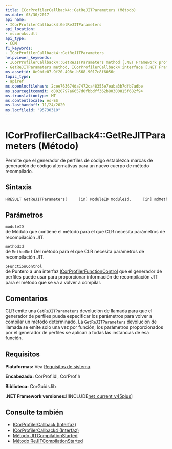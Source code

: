 ```yaml
---
title: ICorProfilerCallback4::GetReJITParameters (Método)
ms.date: 03/30/2017
api_name:
- ICorProfilerCallback4.GetReJITParameters
api_location:
- mscorwks.dll
api_type:
- COM
f1_keywords:
- ICorProfilerCallback4::GetReJITParameters
helpviewer_keywords:
- ICorProfilerCallback4::GetReJITParameters method [.NET Framework profiling]
- GetReJITParameters method, ICorProfilerCallback4 interface [.NET Framework profiling]
ms.assetid: 0e9bfe07-9f20-498c-b568-9017c8f6056c
topic_type:
- apiref
ms.openlocfilehash: 2cee763674da7472ca48355e7eaba3b7dfb7adbe
ms.sourcegitcommit: d8020797a6657d0fbbdff362b80300815f682f94
ms.translationtype: MT
ms.contentlocale: es-ES
ms.lasthandoff: 11/24/2020
ms.locfileid: "95730310"
---
```

# <a name="icorprofilercallback4getrejitparameters-method"></a>ICorProfilerCallback4::GetReJITParameters (Método)

Permite que el generador de perfiles de código establezca marcas de generación de código alternativas para un nuevo cuerpo de método recompilado.  
  
## <a name="syntax"></a>Sintaxis  
  
```cpp  
HRESULT GetReJITParameters(     [in] ModuleID moduleId,     [in] mdMethodDef methodId,     [in] ICorProfilerFunctionControl *pFunctionControl);  
```  
  
## <a name="parameters"></a>Parámetros  

 `moduleID`  
 de Módulo que contiene el método para el que CLR necesita parámetros de recompilación JIT.  
  
 `methodId`  
 de `MethodDef` Del método para el que CLR necesita parámetros de recompilación JIT.  
  
 `pFunctionControl`  
 de Puntero a una interfaz [ICorProfilerFunctionControl](icorprofilerfunctioncontrol-interface.md) que el generador de perfiles puede usar para proporcionar información de recompilación JIT para el método que se va a volver a compilar.  
  
## <a name="remarks"></a>Comentarios  

 CLR emite una `GetReJITParameters` devolución de llamada para que el generador de perfiles pueda especificar los parámetros para volver a compilar un método determinado. La `GetReJITParameters` devolución de llamada se emite solo una vez por función; los parámetros proporcionados por el generador de perfiles se aplican a todas las instancias de esa función.  
  
## <a name="requirements"></a>Requisitos  

 **Plataformas:** Vea [Requisitos de sistema](../../get-started/system-requirements.md).  
  
 **Encabezado:** CorProf.idl, CorProf.h  
  
 **Biblioteca:** CorGuids.lib  
  
 **.NET Framework versiones:**[!INCLUDE[net_current_v45plus](../../../../includes/net-current-v45plus-md.md)]  
  
## <a name="see-also"></a>Consulte también

- [ICorProfilerCallback (Interfaz)](icorprofilercallback-interface.md)
- [ICorProfilerCallback4 (Interfaz)](icorprofilercallback4-interface.md)
- [Método JITCompilationStarted](icorprofilercallback-jitcompilationstarted-method.md)
- [Método ReJITCompilationStarted](icorprofilercallback4-rejitcompilationstarted-method.md)
